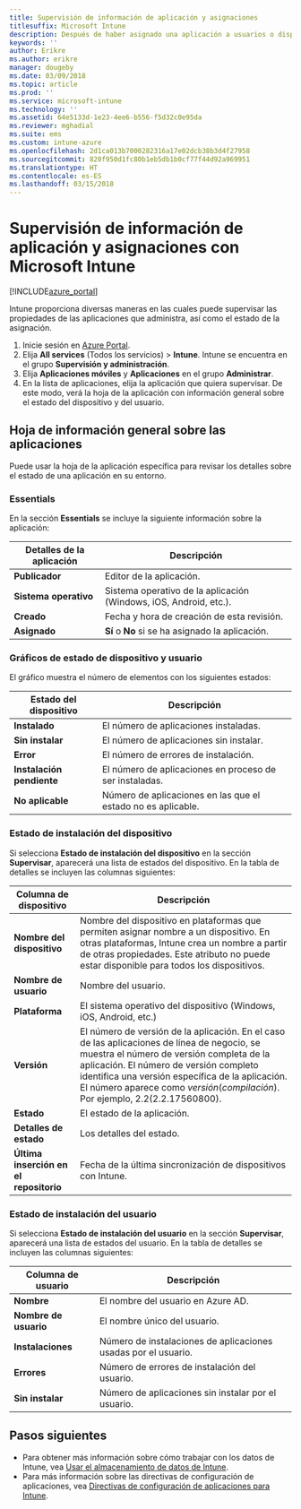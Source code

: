 ```yaml
---
title: Supervisión de información de aplicación y asignaciones
titlesuffix: Microsoft Intune
description: Después de haber asignado una aplicación a usuarios o dispositivos, use esta información para que le ayude a supervisar su estado.
keywords: ''
author: Erikre
ms.author: erikre
manager: dougeby
ms.date: 03/09/2018
ms.topic: article
ms.prod: ''
ms.service: microsoft-intune
ms.technology: ''
ms.assetid: 64e5133d-1e23-4ee6-b556-f5d32c0e95da
ms.reviewer: mghadial
ms.suite: ems
ms.custom: intune-azure
ms.openlocfilehash: 2d1ca013b7000282316a17e02dcb38b3d4f27958
ms.sourcegitcommit: 820f950d1fc80b1eb5db1b0cf77f44d92a969951
ms.translationtype: HT
ms.contentlocale: es-ES
ms.lasthandoff: 03/15/2018
---
```

# <a name="how-to-monitor-app-information-and-assignments-with-microsoft-intune"></a>Supervisión de información de aplicación y asignaciones con Microsoft Intune

[!INCLUDE[azure_portal](./includes/azure_portal.md)]

Intune proporciona diversas maneras en las cuales puede supervisar las propiedades de las aplicaciones que administra, así como el estado de la asignación.

1. Inicie sesión en [Azure Portal](https://portal.azure.com).
2. Elija **All services** (Todos los servicios)  > **Intune**. Intune se encuentra en el grupo **Supervisión y administración**.
3. Elija **Aplicaciones móviles** y **Aplicaciones** en el grupo **Administrar**.
5. En la lista de aplicaciones, elija la aplicación que quiera supervisar. De este modo, verá la hoja de la aplicación con información general sobre el estado del dispositivo y del usuario.

## <a name="app-overview-blade"></a>Hoja de información general sobre las aplicaciones

Puede usar la hoja de la aplicación específica para revisar los detalles sobre el estado de una aplicación en su entorno.

### <a name="essentials"></a>Essentials
En la sección **Essentials** se incluye la siguiente información sobre la aplicación:

 | **Detalles de la aplicación**            | **Descripción**                                                      |
|------------------------|------------------------------------------------------------------|
| **Publicador**          | Editor de la aplicación.                                            |
| **Sistema operativo**   | Sistema operativo de la aplicación (Windows, iOS, Android, etc.). |
| **Creado**             | Fecha y hora de creación de esta revisión.                         |
| **Asignado**           | **Sí** o **No** si se ha asignado la aplicación.                  |

### <a name="device-and-user-status-graphs"></a>Gráficos de estado de dispositivo y usuario
El gráfico muestra el número de elementos con los siguientes estados:

| **Estado del dispositivo**       | **Descripción**                                       |
|-----------------------|-------------------------------------------------------|
| **Instalado**         | El número de aplicaciones instaladas.                         |
| **Sin instalar**     | El número de aplicaciones sin instalar.                     |
| **Error**            | El número de errores de instalación.                   |
| **Instalación pendiente**   | El número de aplicaciones en proceso de ser instaladas. |
| **No aplicable**           | Número de aplicaciones en las que el estado no es aplicable.            |

### <a name="device-install-status"></a>Estado de instalación del dispositivo

Si selecciona **Estado de instalación del dispositivo** en la sección **Supervisar**, aparecerá una lista de estados del dispositivo. En la tabla de detalles se incluyen las columnas siguientes:

| **Columna de dispositivo**      | **Descripción**                                                                                                                                                                                                                                            |
|----------------------|------------------------------------------------------------------------------------------------------------------------------------------------------------------------------------------------------------------------------------------------------------|
| **Nombre del dispositivo**      | Nombre del dispositivo en plataformas que permiten asignar nombre a un dispositivo. En otras plataformas, Intune crea un nombre a partir de otras propiedades. Este atributo no puede estar disponible para todos los dispositivos.                                                                       |
| **Nombre de usuario**        | Nombre del usuario.                                                                                                                                                                                                                                      |
| **Plataforma**         | El sistema operativo del dispositivo (Windows, iOS, Android, etc.)                                                                                                                                                                                           |
| **Versión**          | El número de versión de la aplicación. En el caso de las aplicaciones de línea de negocio, se muestra el número de versión completa de la aplicación. El número de versión completo identifica una versión específica de la aplicación. El número aparece como _versión_(_compilación_). Por ejemplo, 2.2(2.2.17560800). |
| **Estado**           | El estado de la aplicación.                                                                                                                                                                                                                                     |
| **Detalles de estado**   | Los detalles del estado.                                                                                                                                                                                                                                     |
| **Última inserción en el repositorio**    | Fecha de la última sincronización de dispositivos con Intune.                                                                                                                                                                                                                  |


### <a name="user-install-status"></a>Estado de instalación del usuario

Si selecciona **Estado de instalación del usuario** en la sección **Supervisar**, aparecerá una lista de estados del usuario. En la tabla de detalles se incluyen las columnas siguientes:

| **Columna de usuario**     | **Descripción**                           |
|---------------------|-------------------------------------------|
| **Nombre**            | El nombre del usuario en Azure AD.         |
| **Nombre de usuario**       | El nombre único del usuario.              |
| **Instalaciones**   | Número de instalaciones de aplicaciones usadas por el usuario. |
| **Errores**        | Número de errores de instalación del usuario.     |
| **Sin instalar**   | Número de aplicaciones sin instalar por el usuario. |


## <a name="next-steps"></a>Pasos siguientes

- Para obtener más información sobre cómo trabajar con los datos de Intune, vea [Usar el almacenamiento de datos de Intune](reports-nav-create-intune-reports.md).
- Para más información sobre las directivas de configuración de aplicaciones, vea [Directivas de configuración de aplicaciones para Intune](app-configuration-policies-overview.md).